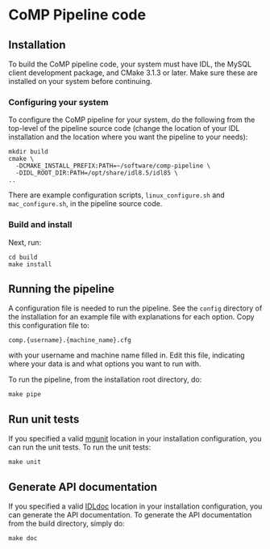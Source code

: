 # CoMP Pipeline code


## Installation

To build the CoMP pipeline code, your system must have IDL, the MySQL client development package, and CMake 3.1.3 or later. Make sure these are installed on your system before continuing.


### Configuring your system

To configure the CoMP pipeline for your system, do the following from the top-level of the pipeline source code (change the location of your IDL installation and the location where you want the pipeline to your needs):

    mkdir build
    cmake \
      -DCMAKE_INSTALL_PREFIX:PATH=~/software/comp-pipeline \
      -DIDL_ROOT_DIR:PATH=/opt/share/idl8.5/idl85 \
    ..

There are example configuration scripts, `linux_configure.sh` and `mac_configure.sh`, in the pipeline source code.


### Build and install

Next, run:

    cd build
    make install


## Running the pipeline

A configuration file is needed to run the pipeline. See the `config` directory of the installation for an example file with explanations for each option. Copy this configuration file to:

    comp.{username}.{machine_name}.cfg

with your username and machine name filled in. Edit this file, indicating where your data is and what options you want to run with.

To run the pipeline, from the installation root directory, do:

    make pipe


## Run unit tests

If you specified a valid [mgunit] location in your installation configuration, you can run the unit tests. To run the unit tests:

    make unit


## Generate API documentation

If you specified a valid [IDLdoc] location in your installation configuration, you can generate the API documentation. To generate the API documentation from the build directory, simply do:

    make doc



[mglib]: https://github.com/mgalloy/mglib "mgalloy/mglib"
[IDLdoc]: https://github.com/mgalloy/idldoc "mgalloy/idldoc"
[mgunit]: https://github.com/mgalloy/mgunit "mgalloy/mgunit"
